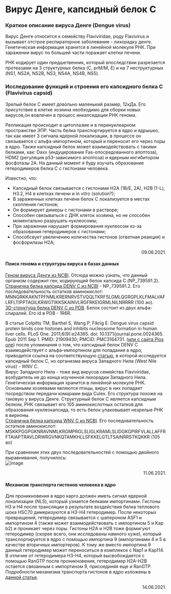 # Вирус Денге, капсидный белок С
### Краткое описание вируса Денге (Dengue virus)
<p> Вирус Денге относится к семейству Flaviviridae, роду Flavivirus и вызывает отстрое респираторное заболевание - лихорадку денге. Генетическая информация хранится в линейной молекуле РНК. При заражении вирус по большей части поражает клетки печени. </p>
<p>РНК кодирует один предшетвенник, который впоследствии разрезается протеазами на 3 структурных белка (C, prM/M, E) и на 7 неструктурных (NS1, NS2A, NS2B, NS3, NS4A, NS4B, NS5).</p>

### Исследование функций и строения его капсидного белка С (Flavivirus capsid)
<p> Зрелый белок С имеет довольно маленький размер, 12кДа. Его присутствие в клетке хозяина необходимо для сборки новых вирусов,он вовлечен в процесс инкапсидации РНК генома. </p>
<p> Репликация происходит в цитоплазме и в перинуклеарном пространстве ЭПР. Часть белка транспортируется в ядро и ядрышко, так как имеет 3 сигнала ядерной локализации, в процессе он связывается с альфа-импортином, который и переносит его через поры в ядро. Также капсидный белок может взаимодействовать с такими белками, как: Daxx (индуцирование Fas-опосредованного апоптоза), HDM2 (регуляция p53-зависимого апоптоза) и ядерным ингибитором фосфотазы 2А. На данный момент я буду изучать образование гетеродимеров белка С с гистонами человека. </p>
<p> Известно, что: </p>
  <ul>
    <li> Капсидный белок связывается с гистонами Н2А (1В/Е, 2А), Н2В (1-L), Н3.2, Н4 в клетках печени и in vitro (solution?); </li>
    <li> В зараженных клетках печени белок С локализуется в местах скопления гистонов; </li>
    <li> Он формирует димеры с гистонами в растворе;</li>
    <li> Способен связываться с ДНК клеток хозяина, но не способен моментально разрушать нуклеосомы;</li>
    <li> При заражении нарушает формирования нуклеосом из-за образования гетеродимеров с гистонами;</li>
    <li> Способсвует увеличению количества гистонов (ответная реакция) и фосфорилазы Н2А;  </li>
  </ul>
<p align="right"> 09.06.2021. </p>

#### Поиск генома и структуры вируса в базах данных
[Геном вируса Денги из NCBI](https://www.ncbi.nlm.nih.gov/nuccore/158976983). Отсюда можно узнать, что данный организм содержит ген, кодирующий белок капсида С (NP_739591.2).<br>
[Страничка белка капсида DENV С из NCBI](https://www.ncbi.nlm.nih.gov/protein/159024809) - NP_739591.2. Его последовательность остатков аминокислот: MNNQRKKAKNTPFNMLKRERNRVSTVQQLTKRFSLGMLQGRGPLKLFMALVAFLRFLTIPPTAGILKRWGTIKKSKAINVLRGFRKEIGRMLNILNRRRR (100 ао). <br>
[3D-структура белка DENV C из PDB](https://www.rcsb.org/structure/1R6R). Белок состоит из двух альфа-спиралей. Его id в PDB - 1R6R. <br>

В статье Colpitts TM, Barthel S, Wang P, Fikrig E. Dengue virus capsid protein binds core histones and inhibits nucleosome formation in human liver cells. PLoS One. 2011;6(9):e24365. doi: 10.1371/journal.pone.0024365. Epub 2011 Sep 1. PMID: 21909430; PMCID: PMC3164731. ([или с сайта Plos one](https://journals.plos.org/plosone/article?id=10.1371/journal.pone.0024365)) после упоминания о том, что капсидный белок DENV С взаимодействует с альфа-импортином для попадания в ядро, приводится ссылка на соответствующую [статью](https://www.sciencedirect.com/science/article/abs/pii/S0006291X09016659), в которой исследуется капсидный белок С, но организма вируса Западного Нила (West Nile virus) - WNV C. <br>
Вирус Западного Нила - тоже вид вирусов семейства Flaviviridae, возбудитель не до конца изученной лихорадки Западного Нила. Генетическая информация хранится в линейной молекуле РНК. Основными хозяевами являются птицы, вирус в них попадает посредством передачи комарами вида Culex. Его структура похоже на таковую у вируса Денге. Структурный белок С является капсидным белком, РНК связывает его 105 аминокислотных остатков для образования нуклеокапсида, то есть белок упаковывает незрелые РНК в вирионы. <br>
[Страничка белка капсида WNV С из NCBI](https://www.ncbi.nlm.nih.gov/protein/27735298). Его последовательность остатков аминокислот: MSKKPGGPGKNRAVNMLKRGMPRGLSLIGLKRAMLSLIDGKGPIRFVLALLAFFRFTAIAPTRAVLDRWRGVNKQTAMKHLLSFKKELGTLTSAINRRSTKQKKR (105 ао) <br>

При сравнении этих двух последовательностей с помощью двойного выравнивания, получилось: <br>
![image](https://user-images.githubusercontent.com/82018764/122921725-84542300-d36b-11eb-981f-ab0cefe64b11.png) <br>
<p align="right"> 11.06.2021. </p>

#### Механизм транспорта гистонов человека в ядро
Для проникновения в ядро карго должен иметь сигнал ядерной локализации (NLS), который узнается белками импортинами. Гистоны Н3 и Н4 после трансляции в результате воздействия белка теплового шока HSC70 димеризуются в Н3-Н4 гетеродимер. После некоторых превращений, гетеродимер связывается с шапероном ASF1 и импортином 4 (также может взаимодействовать с импортином 5 и Kap b2) и проникает через поры. Гистоны Н2А и Н2В тоже формигуют гетеродимер (скорее всего, они исследованы намного хуже), который транспортируется в ядро с помощью импортина 9 (импортинами 4 и 5 в качестве вторичных импортеров). К тому же вместо импортина 9 данный гетеродимер может переноситься в комплексе с Nap1 и Kap114. В отличие от гетеродимера Н3-Н4, который высвобождается с помощью RanGTP после проникновения, гетеродимер Н2А-Н2В остается связанным с импортином 9, присоединяя еще и RanGTP. <br>
Подробности механизма транспорта гистонов в ядро изложены в [данной статье](https://www.ncbi.nlm.nih.gov/pmc/articles/PMC7752055/).
<p align="right"> 14.06.2021. </p>

